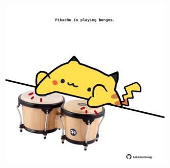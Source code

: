 <!-- built at 23/01/2023, 17:00:56 UTC -->
<p align="center">
  <img width="500" height="500" src="./ReadmeImage.svg">
</p>
